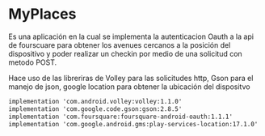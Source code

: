 # MyPlaces
Es una aplicación en la cual se implementa la autenticacion Oauth a la api de fourscuare para obtener los avenues cercanos a la posición del dispositivo y poder realizar un checkin por medio de una solicitud con metodo POST.

Hace uso de las libreriras de Volley para las solicitudes http, Gson para el manejo de json, google location para obtener la ubicación del dispositvo

```xml
implementation 'com.android.volley:volley:1.1.0'
implementation 'com.google.code.gson:gson:2.8.5'
implementation 'com.foursquare:foursquare-android-oauth:1.1.1'
implementation 'com.google.android.gms:play-services-location:17.1.0'
```
